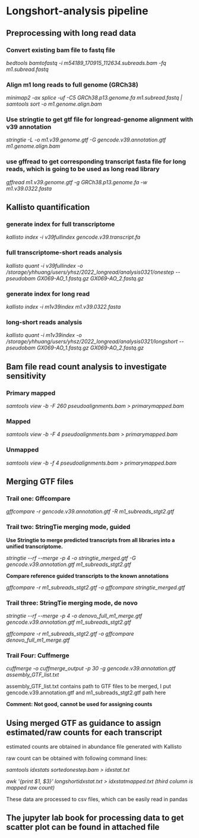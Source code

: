 # Longshort-analysis pipeline
## Preprocessing with long read data
### Convert existing bam file to fastq file
*bedtools bamtofastq -i m54189_170915_112634.subreads.bam -fq m1.subread.fastq*

### Align m1 long reads to full genome (GRCh38)
*minimap2 -ax splice -uf -C5 GRCh38.p13.genome.fa m1.subread.fastq | samtools sort -o m1.genome.align.bam*

### Use stringtie to get gtf file for longread-genome alignment with v39 annotation
*stringtie -L -o m1.v39.genome.gtf -G gencode.v39.annotation.gtf m1.genome.align.bam*

### use gffread to get corresponding transcript fasta file for long reads, which is going to be used as long read library
*gffread m1.v39.genome.gtf  -g GRCh38.p13.genome.fa -w m1.v39.0322.fasta*

## Kallisto quantification
### generate index for full transcriptome
*kallisto index -i v39fullindex gencode.v39.transcript.fa*

### full transcriptome-short reads analysis
*kallisto quant -i v39fullindex -o /storage/yhhuang/users/yhsz/2022_longread/analysis0321/onestep --pseudobam GX069-AO_1.fastq.gz GX069-AO_2.fastq.gz*

### generate index for long read
*kallisto index -i m1v39index m1.v39.0322.fasta*

### long-short reads analysis
*kallisto quant -i m1v39index -o /storage/yhhuang/users/yhsz/2022_longread/analysis0321/longshort --pseudobam GX069-AO_1.fastq.gz GX069-AO_2.fastq.gz*

## Bam file read count analysis to investigate sensitivity
### Primary mapped
*samtools view -b -F 260 pseudoalignments.bam > primarymapped.bam*

### Mapped
*samtools view -b -F 4 pseudoalignments.bam > primarymapped.bam*

### Unmapped
*samtools view -b -f 4 pseudoalignments.bam > primarymapped.bam*

## Merging GTF files
### Trail one: Gffcompare
*gffcompare -r gencode.v39.annotation.gtf -R m1_subreads_stgt2.gtf*

### Trail two: StringTie merging mode, guided
**Use Stringtie to merge predicted transcripts from all libraries into a unified transcriptome.**

*stringtie --rf --merge -p 4 -o stringtie_merged.gtf -G gencode.v39.annotation.gtf m1_subreads_stgt2.gtf*

**Compare reference guided transcripts to the known annotations**

*gffcompare -r m1_subreads_stgt2.gtf -o gffcompare stringtie_merged.gtf*

### Trail three: StringTie merging mode, de novo
*stringtie --rf --merge -p 4 -o denovo_full_m1_merge.gtf gencode.v39.annotation.gtf m1_subreads_stgt2.gtf*

*gffcompare -r m1_subreads_stgt2.gtf -o gffcompare denovo_full_m1_merge.gtf*

### Trail Four: Cuffmerge
*cuffmerge -o cuffmerge_output -p 30 -g gencode.v39.annotation.gtf assembly_GTF_list.txt*

assembly_GTF_list.txt contains path to GTF files to be merged, I put gencode.v39.annotation.gtf and m1_subreads_stgt2.gtf path here

**Comment: Not good, cannot be used for assigning counts**


## Using merged GTF as guidance to assign estimated/raw counts for each transcript

estimated counts are obtained in abundance file generated with Kallisto

raw count can be obtained with following command lines:

*samtools idxstats sortedonestep.bam > idxstat.txt*

*awk '{print $1, $3}' longshortidxstat.txt > idxstatmapped.txt  (third column is mapped raw count)*

These data are processed to csv files, which can be easily read in pandas

## The jupyter lab book for processing data to get scatter plot can be found in attached file
